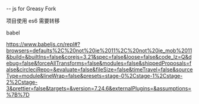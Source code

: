   -- js for Greasy Fork


项目使用 es6 需要转移  

babel

https://www.babeljs.cn/repl#?browsers=defaults%2C%20not%20ie%2011%2C%20not%20ie_mob%2011&build=&builtIns=false&corejs=3.21&spec=false&loose=false&code_lz=Q&debug=false&forceAllTransforms=false&modules=false&shippedProposals=false&circleciRepo=&evaluate=false&fileSize=false&timeTravel=false&sourceType=module&lineWrap=false&presets=stage-0%2Cstage-1%2Cstage-2%2Cstage-3&prettier=false&targets=&version=7.24.6&externalPlugins=&assumptions=%7B%7D


